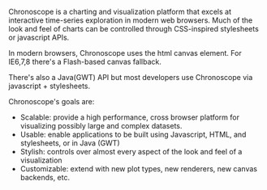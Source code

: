 Chronoscope is a charting and visualization platform that excels at interactive time-series exploration in modern web browsers.    Much of the look and feel of charts can be controlled through CSS-inspired stylesheets or javascript APIs.

In modern browsers, Chronoscope uses the html canvas element.  For IE6,7,8 there's a Flash-based canvas fallback.

There's also a Java(GWT) API but most developers use Chronoscope via javascript + stylesheets.

Chronoscope's goals are:

  * Scalable: provide a high performance, cross browser platform for visualizing possibly large and complex  datasets.
  * Usable:  enable applications to be built using Javascript, HTML, and stylesheets, or in Java (GWT)
  * Stylish: controls over almost every aspect of the look and feel of a visualization
  * Customizable: extend with new plot types, new renderers, new canvas backends, etc.

